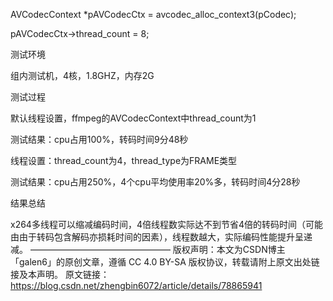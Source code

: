 AVCodecContext *pAVCodecCtx = avcodec_alloc_context3(pCodec);

pAVCodecCtx->thread_count = 8;


测试环境

组内测试机，4核，1.8GHZ，内存2G

测试过程

默认线程设置，ffmpeg的AVCodecContext中thread_count为1

测试结果：cpu占用100%，转码时间9分48秒



线程设置：thread_count为4，thread_type为FRAME类型

测试结果：cpu占用250%，4个cpu平均使用率20%多，转码时间4分28秒

结果总结

x264多线程可以缩减编码时间，4倍线程数实际达不到节省4倍的转码时间（可能由由于转码包含解码亦损耗时间的因素），线程数越大，实际编码性能提升呈递减。
————————————————
版权声明：本文为CSDN博主「galen6」的原创文章，遵循 CC 4.0 BY-SA 版权协议，转载请附上原文出处链接及本声明。
原文链接：https://blog.csdn.net/zhengbin6072/article/details/78865941
